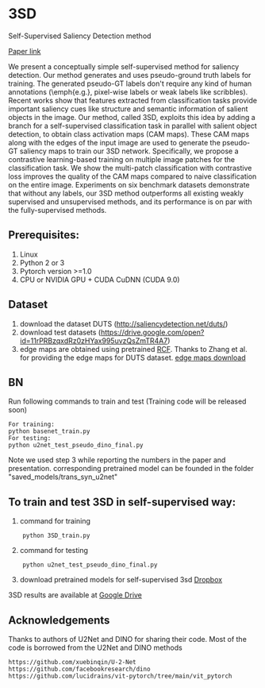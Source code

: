 # 3SD
Self-Supervised Saliency Detection method

[Paper link](https://arxiv.org/pdf/2203.04478.pdf)

We present a conceptually simple  self-supervised method for saliency detection. Our method generates and uses pseudo-ground truth labels for training. The generated pseudo-GT labels don't require any kind of human annotations (\emph{e.g.}, pixel-wise labels or weak labels like scribbles).
Recent works show that features extracted from classification tasks provide important saliency cues like structure and semantic information of salient objects in the image. Our method, called 3SD, exploits this idea by adding a branch for a self-supervised classification task in parallel with salient object detection, to obtain class activation maps (CAM maps). These CAM maps along with the edges of the input image are used to generate the pseudo-GT saliency maps to train our 3SD network. Specifically, we propose a contrastive learning-based training on multiple image patches for the classification task. We show the multi-patch classification with contrastive loss improves the quality of the CAM maps compared to naive classification on the entire image. Experiments on six benchmark datasets demonstrate that without any labels, our 3SD method outperforms all existing weakly supervised and unsupervised methods, and its performance is on par with the fully-supervised methods.

## Prerequisites:
1. Linux
2. Python 2 or 3
3. Pytorch version >=1.0
4. CPU or NVIDIA GPU + CUDA CuDNN (CUDA 9.0)

## Dataset
1. download the dataset DUTS (http://saliencydetection.net/duts/)
2. download test datasets (https://drive.google.com/open?id=11rPRBzqxdRz0zHYax995uvzQsZmTR4A7)
3. edge maps are obtained using pretrained [RCF](https://github.com/yun-liu/rcf). Thanks to Zhang et al. for providing the edge maps for DUTS dataset. [edge maps download](https://drive.google.com/file/d/15uasGpd6fRUtpwo21LovFtzZBUh0zHF0/view?usp=sharing.)


## BN
Run following commands to train and test (Training code will be released soon)
```
For training:
python basenet_train.py
For testing:
python u2net_test_pseudo_dino_final.py
```
Note we used step 3 while reporting the numbers in the paper and presentation. corresponding pretrained model can be founded in the folder "saved_models/trans_syn_u2net"
## To train and test 3SD in self-supervised way:
1. command for training  
```
    python 3SD_train.py
``` 
2. command for testing
```
    python u2net_test_pseudo_dino_final.py
```
3. download pretrained models for self-supervised 3sd [Dropbox](https://www.dropbox.com/sh/so5um1rfut30f03/AACSfTYBkJlExWjQ29Ovv7LAa?dl=0)

3SD results are available at [Google Drive](https://drive.google.com/file/d/1cVTZQmPitovx142pDMl3_l3KUAXNLjkB/view?usp=sharing)


## Acknowledgements
Thanks to authors of U2Net and DINO for sharing their code. Most of the code is borrowed from the U2Net and DINO methods
```
https://github.com/xuebinqin/U-2-Net
https://github.com/facebookresearch/dino
https://github.com/lucidrains/vit-pytorch/tree/main/vit_pytorch
```
